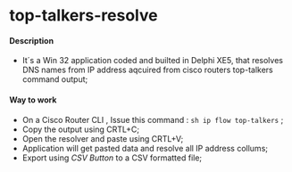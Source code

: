 # top-talkers-resolve

#### Description
- It´s a Win 32 application coded and builted in Delphi XE5, that resolves DNS names from IP address aqcuired from cisco  routers top-talkers command output;

#### Way to work

- On a Cisco Router CLI , Issue this command : `sh ip flow top-talkers` ;
- Copy the output using CRTL+C;
- Open the resolver and paste using CRTL+V;
- Application will get pasted data and resolve all IP address collums;
- Export using *CSV Button* to a CSV formatted file;

